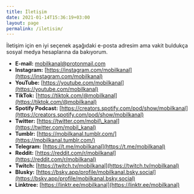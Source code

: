 ```yaml
---
title: İletişim
date: 2021-01-14T15:36:19+03:00
layout: page
permalink: /iletisim/
---
```


İletişim için en iyi seçenek aşağıdaki e-posta adresim ama vakit buldukça sosyal medya hesaplarına da bakıyorum.

- **E-mail:** [mobilkanal@protonmail.com](mailto:mobilkanal@protonmail.com)
- **Instagram:** [https://instagram.com/mobilkanal](https://instagram.com/mobilkanal)
- **YouTube:** [https://youtube.com/mobilkanal](https://youtube.com/mobilkanal)
- **TikTok:** [https://tiktok.com/@mobilkanal](https://tiktok.com/@mobilkanal)
- **Spotify Podcast:** [https://creators.spotify.com/pod/show/mobilkanal](https://creators.spotify.com/pod/show/mobilkanal)
- **Twitter:** [https://twitter.com/mobil\_kanal](https://twitter.com/mobil_kanal)
- **Tumblr:** [https://mobilkanal.tumblr.com/](https://mobilkanal.tumblr.com/)
- **Telegram:** [https://t.me/mobilkanal](https://t.me/mobilkanal)
- **Reddit:** [https://reddit.com/r/mobilkanal](https://reddit.com/r/mobilkanal)
- **Twitch:** [https://twitch.tv/mobilkanal](https://twitch.tv/mobilkanal)
- **Blusky:** [https://bsky.app/profile/mobilkanal.bsky.social](https://bsky.app/profile/mobilkanal.bsky.social)
- **Linktree:** [https://linktr.ee/mobilkanal](https://linktr.ee/mobilkanal)
